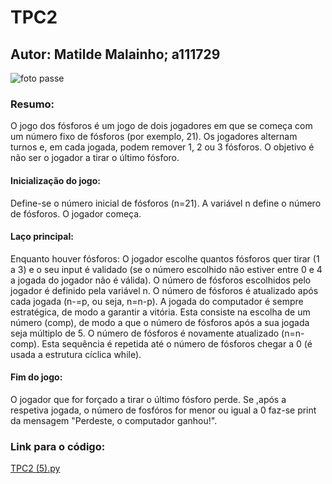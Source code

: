 # TPC2
## Autor: Matilde Malainho; a111729
![foto passe](https://github.com/user-attachments/assets/185f1055-58c3-46da-ba54-06260ff0a717)
### Resumo:
O jogo dos fósforos é um jogo de dois jogadores em que se começa com um número fixo de fósforos (por exemplo, 21). Os jogadores alternam turnos e, em cada jogada, podem remover 1, 2 ou 3 fósforos. O objetivo é não ser o jogador a tirar o último fósforo.

#### Inicialização do jogo:
Define-se o número inicial de fósforos (n=21). A variável n define o número de fósforos.
O jogador começa.

#### Laço principal:
Enquanto houver fósforos:
O jogador escolhe quantos fósforos quer tirar (1 a 3) e o seu input é validado (se o número escolhido não estiver entre 0 e 4 a jogada do jogador não é válida). O número de fósforos escolhidos pelo jogador é definido pela variável n.
O número de fósforos é atualizado após cada jogada (n-=p, ou seja, n=n-p).
A jogada do computador é sempre estratégica, de modo a garantir a vitória. Esta consiste na escolha de um número (comp), de modo a que o número de fósforos após a sua jogada seja múltiplo de 5.
O número de fósforos é novamente atualizado (n=n-comp).
Esta sequência é repetida até o número de fósforos chegar a 0 (é usada a estrutura cíclica while).

#### Fim do jogo:
O jogador que for forçado a tirar o último fósforo perde. Se ,após a respetiva jogada, o número de fosfóros for menor ou igual a 0 faz-se print da mensagem "Perdeste, o computador ganhou!".
### Link para o código:
[TPC2 (5).py](https://github.com/user-attachments/files/22601700/TPC2.5.py)
